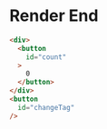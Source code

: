 # Render End
```html
<div>
  <button
    id="count"
  >
    0
  </button>
</div>
<button
  id="changeTag"
/>
```
